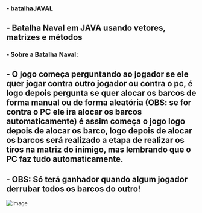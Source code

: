 ### - batalhaJAVAL
## - Batalha Naval em JAVA usando vetores, matrizes e métodos

### - Sobre a Batalha Naval:

## - O jogo começa perguntando ao jogador se ele quer jogar contra outro jogador ou contra o pc, é logo depois pergunta se quer alocar os barcos de forma manual ou de forma aleatória (OBS: se for contra o PC ele ira alocar os barcos automaticamente) é assim começa o jogo logo depois de alocar os barco, logo depois de alocar os barcos será realizado a etapa de realizar os tiros na matriz do inimigo, mas lembrando que o PC faz tudo automaticamente.

## - OBS: Só terá ganhador quando algum jogador derrubar todos os barcos do outro!

![image](https://github.com/AndreiMartinsCoelho/batalhaJAVAL/assets/108534182/722df27f-a5dc-4a84-8997-41a255edf2a8)
